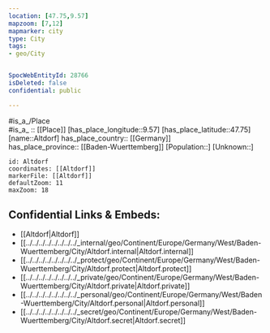 ```yaml
---
location: [47.75,9.57] 
mapzoom: [7,12] 
mapmarker: city 
type: City
tags:
- geo/City


SpocWebEntityId: 28766
isDeleted: false
confidential: public

---
```

#is_a_/Place  
#is_a_ :: [[Place]] 
[has_place_longitude::9.57] 
[has_place_latitude::47.75] 
[name::Altdorf] 
has_place_country:: [[Germany]]  
has_place_province:: [[Baden-Wuerttemberg]] 
[Population::] 
[Unknown::] 


```leaflet
id: Altdorf
coordinates: [[Altdorf]] 
markerFile: [[Altdorf]] 
defaultZoom: 11 
maxZoom: 18
```


## Confidential Links & Embeds: 
- [[Altdorf|Altdorf]]  
- [[../../../../../../../../_internal/geo/Continent/Europe/Germany/West/Baden-Wuerttemberg/City/Altdorf.internal|Altdorf.internal]] 
- [[../../../../../../../../_protect/geo/Continent/Europe/Germany/West/Baden-Wuerttemberg/City/Altdorf.protect|Altdorf.protect]] 
- [[../../../../../../../../_private/geo/Continent/Europe/Germany/West/Baden-Wuerttemberg/City/Altdorf.private|Altdorf.private]] 
- [[../../../../../../../../_personal/geo/Continent/Europe/Germany/West/Baden-Wuerttemberg/City/Altdorf.personal|Altdorf.personal]] 
- [[../../../../../../../../_secret/geo/Continent/Europe/Germany/West/Baden-Wuerttemberg/City/Altdorf.secret|Altdorf.secret]] 
